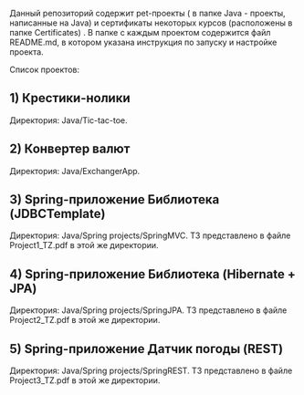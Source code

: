 Данный репозиторий содержит pet-проекты ( в папке Java - проекты, написанные на Java) и сертификаты некоторых курсов (расположены в папке Certificates) . В папке с каждым проектом содержится файл README.md, в котором указана инструкция по запуску и настройке проекта.

Список проектов:
## **1) Крестики-нолики**
Директория: Java/Tic-tac-toe.
## **2) Конвертер валют**
Директория: Java/ExchangerApp.
## **3) Spring-приложение Библиотека (JDBCTemplate)**
Директория: Java/Spring projects/SpringMVC. ТЗ представлено в файле Project1_TZ.pdf в этой же директории.
## **4) Spring-приложение Библиотека (Hibernate + JPA)**
Директория: Java/Spring projects/SpringJPA. ТЗ представлено в файле Project2_TZ.pdf в этой же директории.
## **5) Spring-приложение Датчик погоды (REST)**
Директория: Java/Spring projects/SpringREST. ТЗ представлено в файле Project3_TZ.pdf в этой же директории.

